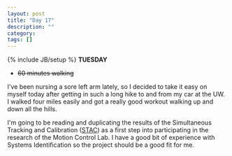 ```yaml
---
layout: post
title: "Day 17"
description: ""
category:
tags: []
---
```

{% include JB/setup %}
**TUESDAY**

- ~~60 minutes walking~~

I've been nursing a sore left arm lately, so I decided to take it easy on myself today after getting in such a long hike to and from my car at the UW. I walked four miles easily and got a really good workout walking up and down all the hills.

I'm going to be reading and duplicating the results of the Simultaneous Tracking and Calibration ([STAC](http://homes.cs.washington.edu/~todorov/papers/WuHumanoids13.pdf)) as a first step into participating in the research of the Motion Control Lab. I have a good bit of experience with Systems Identification so the project should be a good fit for me.
